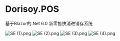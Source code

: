 # Dorisoy.POS
基于Blazor的.Net 6.0 新零售快消进销存系统

<img src="https://github.com/dorisoy/Doris-POS/blob/master/Scn/SE%20(1).png" alt="SE (1).png">
<img src="https://github.com/dorisoy/Doris-POS/blob/master/Scn/SE%20(2).png" alt="SE (2).png">
<img src="https://github.com/dorisoy/Doris-POS/blob/master/Scn/SE%20(3).png" alt="SE (3).png">
<img src="https://github.com/dorisoy/Doris-POS/blob/master/Scn/SE%20(4).png" alt="SE (4).png">
